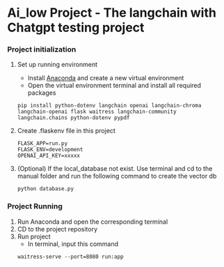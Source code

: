 # Ai_low Project - The langchain with Chatgpt testing project
### Project initialization 

1. Set up running environment
    - Install [Anaconda](https://www.anaconda.com/download) and create a new virtual environment
    - Open the virtual environment terminal and install all required packages
    ```
    pip install python-dotenv langchain openai langchain-chroma langchain-openai flask waitress langchain-community langchain.chains python-dotenv pypdf
    ```

2. Create .flaskenv file in this project
    ```
    FLASK_APP=run.py
    FLASK_ENV=development
    OPENAI_API_KEY=xxxxx
    ```
3. (Optional) If the local_database not exist. Use terminal and cd to the manual folder and run the following command to create the vector db 
    ```
    python database.py
    ```

### Project Running
1. Run Anaconda and open the corresponding terminal
2. CD to the project repository
3. Run project
    - In terminal, input this command
    ```
    waitress-serve --port=8080 run:app
    ```